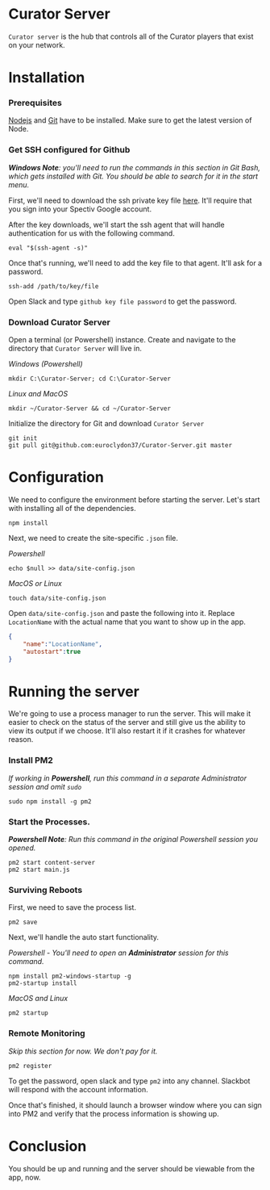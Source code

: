 # Curator Server
`Curator server` is the hub that controls all of the Curator players that exist on your network.

# Installation

### Prerequisites
[Nodejs](https://nodejs.org/en/) and [Git](https://git-scm.com/) have to be installed. Make sure to get the latest version of Node.

### Get SSH configured for Github
_**Windows Note**: you'll need to run the commands in this section in Git Bash, which gets installed with Git. You should be able to search for it in the start menu._  

First, we'll need to download the ssh private key file [here](https://drive.google.com/a/sparrowav.com/file/d/0B_MvBkpX7P0mTGhod0hJR0JHeUk/view?usp=sharing). It'll require that you sign into your Spectiv Google account.

After the key downloads, we'll start the ssh agent that will handle authentication for us with the following command.  
```
eval "$(ssh-agent -s)"
```

Once that's running, we'll need to add the key file to that agent. It'll ask for a password.  
```
ssh-add /path/to/key/file
```
Open Slack and type `github key file password` to get the password.

### Download Curator Server
Open a terminal (or Powershell) instance.
Create and navigate to the directory that `Curator Server` will live in.

_Windows (Powershell)_  
```
mkdir C:\Curator-Server; cd C:\Curator-Server
```

_Linux and MacOS_  
```
mkdir ~/Curator-Server && cd ~/Curator-Server
```

Initialize the directory for Git and download `Curator Server`
```
git init
git pull git@github.com:euroclydon37/Curator-Server.git master
```

# Configuration

We need to configure the environment before starting the server. Let's start with installing all of the dependencies.
```
npm install
```
Next, we need to create the site-specific `.json` file.  

_Powershell_
```
echo $null >> data/site-config.json
```
_MacOS or Linux_
```
touch data/site-config.json
```

Open `data/site-config.json` and paste the following into it. Replace `LocationName` with the actual name that you want to show up in the app.
```json
{
	"name":"LocationName",
	"autostart":true
}
```

# Running the server
We're going to use a process manager to run the server. This will make it easier to check on the status of the server and still give us the ability to view its output if we choose. It'll also restart it if it crashes for whatever reason.  

### Install PM2

_If working in **Powershell**, run this command in a separate Administrator session and omit `sudo`_
```
sudo npm install -g pm2
```

### Start the Processes.  
_**Powershell Note**: Run this command in the original Powershell session you opened._
```
pm2 start content-server
pm2 start main.js
```

### Surviving Reboots
First, we need to save the process list.
```
pm2 save
```
Next, we'll handle the auto start functionality.

_Powershell - You'll need to open an **Administrator** session for this command._
```
npm install pm2-windows-startup -g
pm2-startup install
```

_MacOS and Linux_
```
pm2 startup
```

### Remote Monitoring
_Skip this section for now. We don't pay for it._
```
pm2 register
```
To get the password, open slack and type `pm2` into any channel. Slackbot will respond with the account information.

Once that's finished, it should launch a browser window where you can sign into PM2 and verify that the process information is showing up.

# Conclusion
You should be up and running and the server should be viewable from the app, now.
